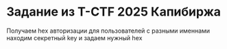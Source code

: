 # Задание из T-CTF 2025 Капибиржа
Получаем hex авторизации для пользователей с разными именнами
находим секретный key и задаем нужный hex

